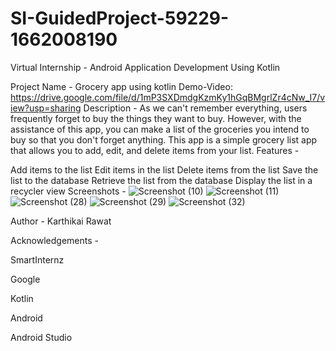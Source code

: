 # SI-GuidedProject-59229-1662008190
Virtual Internship - Android Application Development Using Kotlin


Project Name - Grocery app using kotlin
Demo-Video: https://drive.google.com/file/d/1mP3SXDmdgKzmKy1hGqBMgrlZr4cNw_I7/view?usp=sharing
Description -
As we can't remember everything, users frequently forget to buy the things they want to buy. However, with the assistance of this app, you can make a list of the groceries you intend to buy so that you don't forget anything.
This app is a simple grocery list app that allows you to add, edit, and delete items from your list.
Features -

Add items to the list
Edit items in the list
Delete items from the list
Save the list to the database
Retrieve the list from the database
Display the list in a recycler view
Screenshots -
![Screenshot (10)](https://user-images.githubusercontent.com/91263896/192096716-837568b0-18c4-4e4c-8a8c-0adb27250958.png)
![Screenshot (11)](https://user-images.githubusercontent.com/91263896/192096723-d39f5c30-5130-4966-80b7-44518367a2cd.png)
![Screenshot (28)](https://user-images.githubusercontent.com/91263896/192096729-5c71e743-e462-4a32-8962-29ec9faad23e.png)
![Screenshot (29)](https://user-images.githubusercontent.com/91263896/192096733-21529faf-a1cc-459c-bc9b-4b3d79ff51d1.png)
![Screenshot (32)](https://user-images.githubusercontent.com/91263896/192096738-1ee1bcc1-737c-4cd0-8a18-41d97372f2dc.png)


Author -
Karthikai Rawat

Acknowledgements -

SmartInternz

Google

Kotlin

Android

Android Studio



